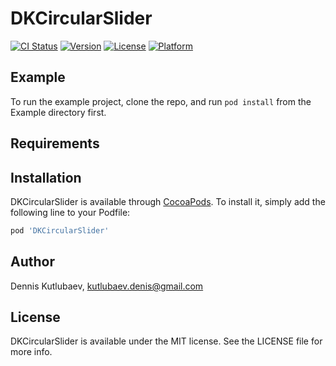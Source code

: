 # DKCircularSlider

[![CI Status](http://img.shields.io/travis/denis.kutlubaev@rubetek.com/DKCircularSlider.svg?style=flat)](https://travis-ci.org/denis.kutlubaev@rubetek.com/DKCircularSlider)
[![Version](https://img.shields.io/cocoapods/v/DKCircularSlider.svg?style=flat)](http://cocoapods.org/pods/DKCircularSlider)
[![License](https://img.shields.io/cocoapods/l/DKCircularSlider.svg?style=flat)](http://cocoapods.org/pods/DKCircularSlider)
[![Platform](https://img.shields.io/cocoapods/p/DKCircularSlider.svg?style=flat)](http://cocoapods.org/pods/DKCircularSlider)

## Example

To run the example project, clone the repo, and run `pod install` from the Example directory first.

## Requirements

## Installation

DKCircularSlider is available through [CocoaPods](http://cocoapods.org). To install
it, simply add the following line to your Podfile:

```ruby
pod 'DKCircularSlider'
```

## Author

Dennis Kutlubaev, kutlubaev.denis@gmail.com

## License

DKCircularSlider is available under the MIT license. See the LICENSE file for more info.
